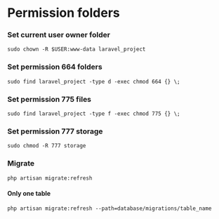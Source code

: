 # Permission folders
### Set current user owner folder
```
sudo chown -R $USER:www-data laravel_project
```
### Set permission 664 folders
```
sudo find laravel_project -type d -exec chmod 664 {} \;
```
### Set permission 775 files
```
sudo find laravel_project -type f -exec chmod 775 {} \;
```
### Set permission 777 storage
```
sudo chmod -R 777 storage
```
### Migrate 
```
php artisan migrate:refresh
```
#### Only one table
```
php artisan migrate:refresh --path=database/migrations/table_name
```
